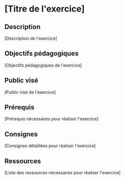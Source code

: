 # [Titre de l'exercice]

## Description

[Description de l'exercice]

## Objectifs pédagogiques

[Objectifs pédagogiques de l'exercice]

## Public visé

[Public visé de l'exercice]

## Prérequis

[Prérequis nécessaires pour réaliser l'exercice]

## Consignes

[Consignes détaillées pour réaliser l'exercice]

## Ressources

[Liste des ressources nécessaires pour réaliser l'exercice]
